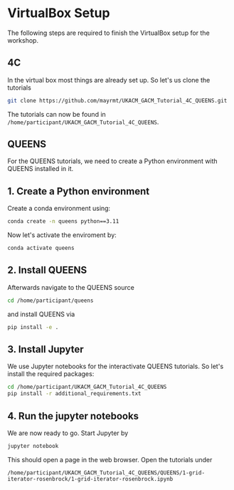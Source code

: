 # VirtualBox Setup

The following steps are required to finish the VirtualBox setup for the workshop.

## 4C

In the virtual box most things are already set up. So let's us clone the tutorials

```bash
git clone https://github.com/mayrmt/UKACM_GACM_Tutorial_4C_QUEENS.git
```

The tutorials can now be found in `/home/participant/UKACM_GACM_Tutorial_4C_QUEENS`.

## QUEENS

For the QUEENS tutorials, we need to create a Python environment with QUEENS installed in it.

## 1. Create a Python environment
Create a conda environment using:
```bash
conda create -n queens python==3.11
```

Now let's activate the enviroment by:
```bash
conda activate queens
```

## 2. Install QUEENS
Afterwards navigate to the QUEENS source

```bash
cd /home/participant/queens
```

and install QUEENS via

```bash
pip install -e .
```

## 3. Install Jupyter
We use Jupyter notebooks for the interactivate QUEENS tutorials. So let's install the required packages:

```bash
cd /home/participant/UKACM_GACM_Tutorial_4C_QUEENS
pip install -r additional_requirements.txt
```

## 4. Run the jupyter notebooks
We are now ready to go. Start Jupyter by
```bash
jupyter notebook
```

This should open a page in the web browser. Open the tutorials under
```
/home/participant/UKACM_GACM_Tutorial_4C_QUEENS/QUEENS/1-grid-iterator-rosenbrock/1-grid-iterator-rosenbrock.ipynb
```

